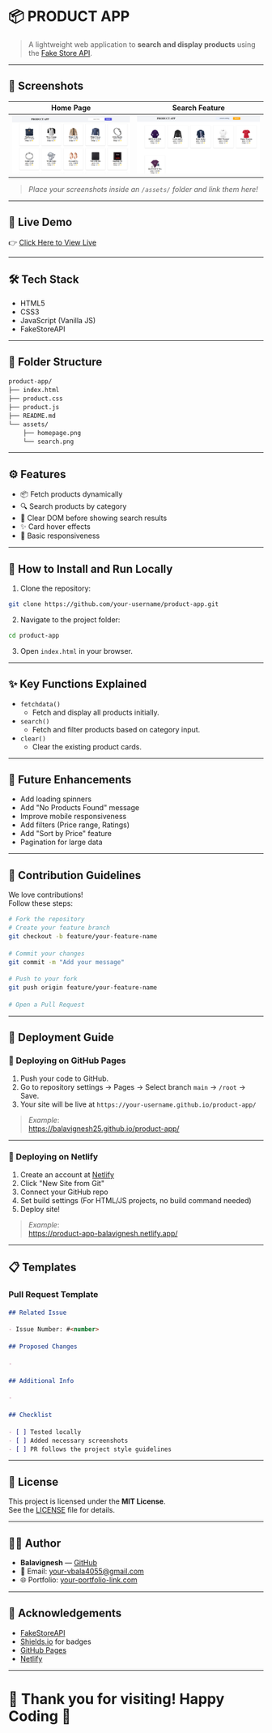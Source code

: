 # 📦 PRODUCT APP

> A lightweight web application to **search and display products** using the [Fake Store API](https://fakestoreapi.com/).



---

## 📸 Screenshots

| Home Page | Search Feature |
|:---------:|:--------------:|
| ![Homepage](./assets/Screenshot%202025-04-28%20140637.png) | ![Search Feature](./assets/Screenshot%202025-04-28%20140707.png) |

> _Place your screenshots inside an `/assets/` folder and link them here!_

---

## 🚀 Live Demo

👉 [Click Here to View Live](https://your-deployment-link.com)

---

## 🛠️ Tech Stack

- HTML5
- CSS3
- JavaScript (Vanilla JS)
- FakeStoreAPI

---

## 📂 Folder Structure

```bash
product-app/
├── index.html
├── product.css
├── product.js
├── README.md
└── assets/
    ├── homepage.png
    └── search.png
```

---

## ⚙️ Features

- 📦 Fetch products dynamically
- 🔍 Search products by category
- 🧹 Clear DOM before showing search results
- ✨ Card hover effects
- 📱 Basic responsiveness

---

## 📖 How to Install and Run Locally

1. Clone the repository:

```bash
git clone https://github.com/your-username/product-app.git
```

2. Navigate to the project folder:

```bash
cd product-app
```

3. Open `index.html` in your browser.

---

## ✨ Key Functions Explained

- `fetchdata()`
  - Fetch and display all products initially.
- `search()`
  - Fetch and filter products based on category input.
- `clear()`
  - Clear the existing product cards.

---

## 🎯 Future Enhancements

- Add loading spinners
- Add "No Products Found" message
- Improve mobile responsiveness
- Add filters (Price range, Ratings)
- Add "Sort by Price" feature
- Pagination for large data

---

## 🤝 Contribution Guidelines

We love contributions!  
Follow these steps:

```bash
# Fork the repository
# Create your feature branch
git checkout -b feature/your-feature-name

# Commit your changes
git commit -m "Add your message"

# Push to your fork
git push origin feature/your-feature-name

# Open a Pull Request
```

---

## 🚀 Deployment Guide

### 📌 Deploying on GitHub Pages

1. Push your code to GitHub.
2. Go to repository settings → Pages → Select branch `main` → `/root` → Save.
3. Your site will be live at `https://your-username.github.io/product-app/`

> _Example_:  
> https://balavignesh25.github.io/product-app/

---

### 📌 Deploying on Netlify

1. Create an account at [Netlify](https://netlify.com)
2. Click "New Site from Git"
3. Connect your GitHub repo
4. Set build settings (For HTML/JS projects, no build command needed)
5. Deploy site!

> _Example_:  
> https://product-app-balavignesh.netlify.app/

---

## 📋 Templates

### Pull Request Template

```markdown
## Related Issue

- Issue Number: #<number>

## Proposed Changes

- 

## Additional Info

- 

## Checklist

- [ ] Tested locally
- [ ] Added necessary screenshots
- [ ] PR follows the project style guidelines
```

---

## 📃 License

This project is licensed under the **MIT License**.  
See the [LICENSE](LICENSE) file for details.

---

## 👨‍💻 Author

- **Balavignesh** — [GitHub](https://github.com/balavickii)
- 📧 Email: your-vbala4055@gmail.com
- 🌐 Portfolio: [your-portfolio-link.com](https://joyful-custard-964fcf.netlify.app/)

---

## 🙏 Acknowledgements

- [FakeStoreAPI](https://fakestoreapi.com/)
- [Shields.io](https://shields.io/) for badges
- [GitHub Pages](https://pages.github.com/)
- [Netlify](https://www.netlify.com/)

---

# 🎉 Thank you for visiting! Happy Coding 🚀
